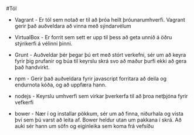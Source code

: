 #Tól

* Vagrant - Er tól sem notað er til að þróa heilt þróunarumhverfi. Vagrant gerir það auðveldara að vinna með sýndarvélum

* VirtualBox - Er forrit sem sett er upp til þess að geta unnið á öðru stýrikerfi á vélinni þinni.

* Grunt - Auðveldar þér þegar þú ert með stórt verkefni, sér um að keyra fyrir þig prufanir og búa til keyrslu skrá svo að maður þurfi ekki að gera það handvirkt.

* npm - Gerir það auðveldara fyrir javascript forritara að deila og endurnota kóða, og að uppfæra hann.

* nodejs - Keyrslu umhverfi sem virkar þverkerfa til að þroa netþjóna fyrir vefkerfi

* bower - Nær í og installar pökkum, sér um að finna, niðurhala og vista því sem þú varst að leita af. Bower heldur utan um pakkana í skrá. Að auki sér hann um söfn og eiginleika sem koma frá vefsíðu
